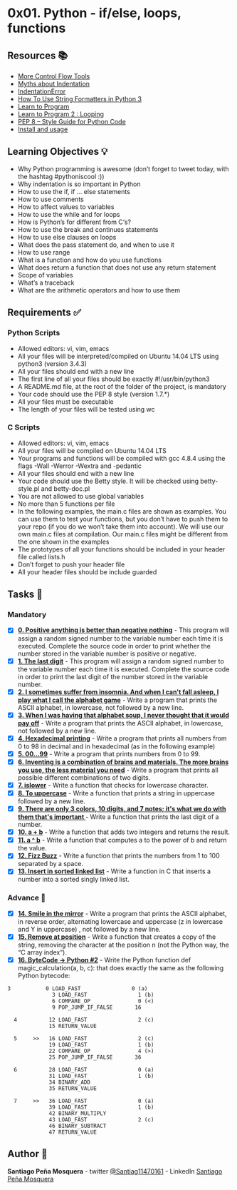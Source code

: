 # 0x01. Python - if/else, loops, functions
## Resources :books:

* [More Control Flow Tools ](https://intranet.hbtn.io/rltoken/R7uTXYVOjUilq6rCjsQcFg)
* [Myths about Indentation](https://intranet.hbtn.io/rltoken/Y-HaMMJBKPseiVDo_v9PVg)
* [IndentationError](https://intranet.hbtn.io/rltoken/AorC2VSZ4yCOx-AbatvKLA)
* [How To Use String Formatters in Python 3](https://intranet.hbtn.io/rltoken/arGQeiwUbFn3JOoYpw84yA)
* [Learn to Program](https://intranet.hbtn.io/rltoken/mlo-dauC8pSM_NrO5VYobw)
* [Learn to Program 2 : Looping](https://intranet.hbtn.io/rltoken/mlo-dauC8pSM_NrO5VYobw)
* [PEP 8 – Style Guide for Python Code](https://intranet.hbtn.io/rltoken/mq1IFaMhqpk2IHE0dC6UuQ)
* [Install and usage](https://intranet.hbtn.io/rltoken/nzvAoWKw6zCTiWUPdkbXWw)

## Learning Objectives :bulb:
* Why Python programming is awesome (don’t forget to tweet today, with the hashtag #pythoniscool :))
* Why indentation is so important in Python
* How to use the if, if ... else statements
* How to use comments
* How to affect values to variables
* How to use the while and for loops
* How is Python’s for different from C‘s?
* How to use the break and continues statements
* How to use else clauses on loops
* What does the pass statement do, and when to use it
* How to use range
* What is a function and how do you use functions
* What does return a function that does not use any return statement
* Scope of variables
* What’s a traceback
* What are the arithmetic operators and how to use them

## Requirements :white_check_mark:
### Python Scripts
* Allowed editors: vi, vim, emacs
* All your files will be interpreted/compiled on Ubuntu 14.04 LTS using python3 (version 3.4.3)
* All your files should end with a new line
* The first line of all your files should be exactly #!/usr/bin/python3
* A README.md file, at the root of the folder of the project, is mandatory
* Your code should use the PEP 8 style (version 1.7.*)
* All your files must be executable
* The length of your files will be tested using wc
### C Scripts
* Allowed editors: vi, vim, emacs
* All your files will be compiled on Ubuntu 14.04 LTS
* Your programs and functions will be compiled with gcc 4.8.4 using the flags -Wall -Werror -Wextra and -pedantic
* All your files should end with a new line
* Your code should use the Betty style. It will be checked using betty-style.pl and betty-doc.pl
* You are not allowed to use global variables
* No more than 5 functions per file
* In the following examples, the main.c files are shown as examples. You can use them to test your functions, but you don’t have to push them to your repo (if you do we won’t take them into account). We will use our own main.c files at compilation. Our main.c files might be different from the one shown in the examples
* The prototypes of all your functions should be included in your header file called lists.h
* Don’t forget to push your header file
* All your header files should be include guarded

## Tasks :page_with_curl:
### Mandatory
- [x] **[0. Positive anything is better than negative nothing](./0-positive_or_negative.py)** - This program will assign a random signed number to the variable number each time it is executed. Complete the source code in order to print whether the number stored in the variable number is positive or negative.
- [x] **[1. The last digit](./1-last_digit.py)** - This program will assign a random signed number to the variable number each time it is executed. Complete the source code in order to print the last digit of the number stored in the variable number.
- [x] **[2. I sometimes suffer from insomnia. And when I can't fall asleep, I play what I call the alphabet game](./2-print_alphabet.py)** - Write a program that prints the ASCII alphabet, in lowercase, not followed by a new line.
- [x] **[3. When I was having that alphabet soup, I never thought that it would pay off](./3-print_alphabt.py)** - Write a program that prints the ASCII alphabet, in lowercase, not followed by a new line.
- [x] **[4. Hexadecimal printing](./4-print_hexa.py)** - Write a program that prints all numbers from 0 to 98 in decimal and in hexadecimal (as in the following example)
- [x] **[5. 00...99](./5-print_comb2.py)** - Write a program that prints numbers from 0 to 99.
- [x] **[6. Inventing is a combination of brains and materials. The more brains you use, the less material you need](./6-print_comb3.py)** - Write a program that prints all possible different combinations of two digits.
- [x] **[7. islower](./7-islower.py)** - Write a function that checks for lowercase character.
- [x] **[8. To uppercase](./8-uppercase.py)** - Write a function that prints a string in uppercase followed by a new line.
- [x] **[9. There are only 3 colors, 10 digits, and 7 notes; it's what we do with them that's important ](./9-print_last_digit.py)** - Write a function that prints the last digit of a number.
- [x] **[10. a + b](./10-add.py)** - Write a function that adds two integers and returns the result.
- [x] **[11. a ^ b](./11-pow.py)** - Write a function that computes a to the power of b and return the value.
- [x] **[12. Fizz Buzz](./12-fizzbuzz.py)** - Write a function that prints the numbers from 1 to 100 separated by a space.
- [x] **[13. Insert in sorted linked list](./13-insert_number.c)** - Write a function in C that inserts a number into a sorted singly linked list.
### Advance :muscle:
- [x] **[14. Smile in the mirror](./100-print_tebahpla.py)** - Write a program that prints the ASCII alphabet, in reverse order, alternating lowercase and uppercase (z in lowercase and Y in uppercase) , not followed by a new line.
- [x] **[15. Remove at position](./101-remove_char_at.py)** - Write a function that creates a copy of the string, removing the character at the position n (not the Python way, the “C array index”).
- [x] **[16. ByteCode -> Python #2](./102-magic_calculation.py)** - Write the Python function def magic_calculation(a, b, c): that does exactly the same as the following Python bytecode:
```
3           0 LOAD_FAST                0 (a)
              3 LOAD_FAST                1 (b)
              6 COMPARE_OP               0 (<)
              9 POP_JUMP_IF_FALSE       16

  4          12 LOAD_FAST                2 (c)
             15 RETURN_VALUE

  5     >>   16 LOAD_FAST                2 (c)
             19 LOAD_FAST                1 (b)
             22 COMPARE_OP               4 (>)
             25 POP_JUMP_IF_FALSE       36

  6          28 LOAD_FAST                0 (a)
             31 LOAD_FAST                1 (b)
             34 BINARY_ADD
             35 RETURN_VALUE

  7     >>   36 LOAD_FAST                0 (a)
             39 LOAD_FAST                1 (b)
             42 BINARY_MULTIPLY
             43 LOAD_FAST                2 (c)
             46 BINARY_SUBTRACT
             47 RETURN_VALUE
```
## Author :pencil:
**Santiago Peña Mosquera** - twitter [@Santiag11470161](https://twitter.com/Santiag11470161) - LinkedIn [Santiago Peña Mosquera](https://www.linkedin.com/in/santiago-pe%C3%B1a-mosquera-abaa20196/)
